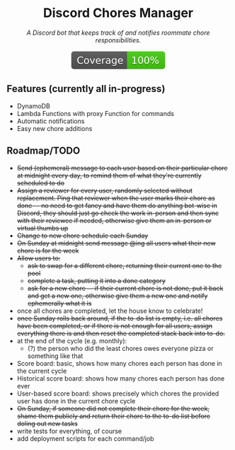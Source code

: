 <h1 align='center'>
  Discord Chores Manager <br/>
</h1>

<p align='center'>
  <i>A Discord bot that keeps track of and notifies roommate chore responsibilities.</i> 
  </br></br>
  <a href='https://github.com/moromis/chores-bot/actions/workflows/test.yml'>
    <img src='cov-badge.svg'>
  </a>
</p>

## Features (currently all in-progress)
- DynamoDB
- Lambda Functions with proxy Function for commands
- Automatic notifications
- Easy new chore additions

## Roadmap/TODO
- ~~Send (ephemeral) message to each user based on their particular chore at midnight every day, to remind them of what they're currently scheduled to do~~
- ~~Assign a reviewer for every user, randomly selected without replacement. Ping that reviewer when the user marks their chore as done -- no need to get fancy and have them do anything bot-wise in Discord, they should just go check the work in-person and then sync with their reviewee if needed, otherwise give them an in-person or virtual thumbs up~~
- ~~Change to new chore schedule each Sunday~~
- ~~On Sunday at midnight send message @ing all users what their new chore is for the week~~
- ~~Allow users to:~~
  - ~~ask to swap for a different chore, returning their current one to the pool~~
  - ~~complete a task, putting it into a done category~~
  - ~~ask for a new chore -- if their current chore is not done, put it back and get a new one, otherwise give them a new one and notify ephemerally what it is~~
- once all chores are completed, let the house know to celebrate!
- ~~once Sunday rolls back around, if the to-do list is empty, i.e. all chores have been completed, or if there is not enough for all users, assign everything there is and then reset the completed stack back into to-do.~~
- at the end of the cycle (e.g. monthly):
  - (?) the person who did the least chores owes everyone pizza or something like that
- Score board: basic, shows how many chores each person has done in the current cycle
- Historical score board: shows how many chores each person has done ever
- User-based score board: shows precisely which chores the provided user has done in the current chore cycle
- ~~On Sunday, if someone did not complete their chore for the week, shame them publicly and return their chore to the to-do list before doling out new tasks~~
- write tests for everything, of course
- add deployment scripts for each command/job
